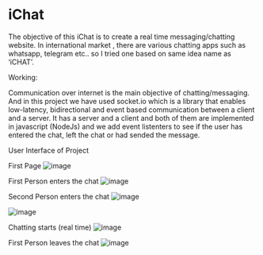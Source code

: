 # iChat

The objective of this iChat is to create a real time messaging/chatting website. In international market , there are various chatting apps such as whatsapp, telegram etc.. so I tried one based on same idea name as ‘iCHAT’.

Working:

Communication over internet is the main objective of chatting/messaging. And in this project we have used socket.io which is a library that enables low-latency, bidirectional and event based communication between a client and a server. It has a server and a client and both of them are implemented in javascript (NodeJs)  and we add event listenters to see if the user has entered the chat, left the chat or had sended the message.

User Interface of Project

First Page
![image](https://user-images.githubusercontent.com/72161315/174444104-bdf5e0c9-8893-43a8-80d3-4ba46741804e.png)

First Person enters the chat
![image](https://user-images.githubusercontent.com/72161315/174444183-015426f9-b565-4735-90d9-c8093b8c1abb.png)

Second Person enters the chat
![image](https://user-images.githubusercontent.com/72161315/174444193-2e6d1fe7-ee6e-4385-9d54-3c3cd7a95fde.png)

![image](https://user-images.githubusercontent.com/72161315/174444201-d44b39fd-5ef3-449d-af9f-66b94a2d15a8.png)

Chatting starts (real time)
![image](https://user-images.githubusercontent.com/72161315/174444221-f93eb4a3-b25e-41eb-929e-10e6b3d5fe56.png)

First Person leaves the chat
![image](https://user-images.githubusercontent.com/72161315/174444243-d9ddc801-d0ba-4456-9347-26b0fcb2ebf3.png)






